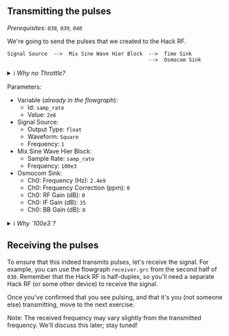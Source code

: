 ## Transmitting the pulses

_Prerequisites: `038`, `039`, `040`_

We're going to send the pulses that we created to the Hack RF. 

```
Signal Source  -->  Mix Sine Wave Hier Block  -->  Time Sink 
                                              -->  Osmocom Sink
```

<details><summary> ℹ️ <i>Why no Throttle?</i> </summary>

> ```
> You should usually use a Throttle if you're doing a pure simulation (as we were doing before),
> but you should never use a Throttle if you are working with audio hardware or SDR hardware (as we are doing now).  
> 
> When working with hardware, the hardware provides the needed throttling to avoid maxing out the CPU.   
> 
> When doing a pure simulation, GNU radio will run the blocks as quickly as possible unless
> it is told to slow down (hence the need for a Throttle).
> ```

</details>

Parameters:

- Variable (_already in the flowgraph_):
  - Id: `samp_rate`
  - Value: `2e6`
- Signal Source:
  - Output Type: `float`
  - Waveform: `Square`
  - Frequency: `1`
- Mix Sine Wave Hier Block:
  - Sample Rate: `samp_rate`
  - Frequency: `100e3`
- Osmocom Sink:
  - Ch0: Frequency (Hz): `2.4e9`
  - Ch0: Frequency Correction (ppm): `0`
  - Ch0: RF Gain (dB): `0`
  - Ch0: IF Gain (dB): `35`
  - Ch0: BB Gain (dB): `0`

<details><summary> ℹ️ <i>Why `100e3`?</i> </summary>
  To answer this question, try different numbers between `0` and `900e3`. You'll see that small frequencies are difficult to distinguish from the DC spike. Ask an instructor if this isn't clear.
</details>

## Receiving the pulses

To ensure that this indeed transmits pulses, let's receive the signal. For example, you can use the flowgraph `receiver.grc` from the second half of `030`. Remember that the Hack RF is half-duplex, so you'll need a separate Hack RF (or some other device) to receive the signal.

Once you've confirmed that you see pulsing, and that it's you (not someone else) transmitting, move to the next exercise.

Note: The received frequency may vary slightly from the transmitted frequency. We'll discuss this later; stay tuned!
